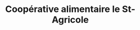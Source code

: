 ---
title: "Coopérative alimentaire le St-Agricole"
url: /val-des-lacs/cooperative-alimentaire-le-st-agricole/
shop: Lebensmittel
---